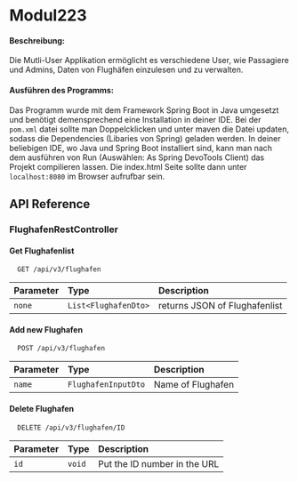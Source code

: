 # Modul223
<h4>Beschreibung: </h4>
Die Mutli-User Applikation ermöglicht es verschiedene User, wie Passagiere und Admins, Daten von Flughäfen einzulesen und zu verwalten.

<h4>Ausführen des Programms:</h4>
Das Programm wurde mit dem Framework Spring Boot in Java umgesetzt und benötigt demensprechend eine Installation in deiner IDE. Bei der <code>pom.xml</code> datei sollte man Doppelcklicken und unter maven die Datei updaten, sodass die Dependencies (Libaries von Spring) geladen werden. In deiner beliebigen IDE, wo Java und Spring Boot installiert sind, kann man nach dem ausführen von Run (Auswählen: As Spring DevoTools Client) das Projekt compilieren lassen. Die index.html Seite sollte dann unter <code>localhost:8080</code> im Browser aufrufbar sein. 

## API Reference

### FlughafenRestController

#### Get Flughafenlist

```http
  GET /api/v3/flughafen
```

| Parameter | Type     | Description                |
| :-------- | :------- | :------------------------- |
| `none` | `List<FlughafenDto>` | returns JSON of Flughafenlist|

#### Add new Flughafen

```http
  POST /api/v3/flughafen
```

| Parameter | Type     | Description                       |
| :-------- | :------- | :-------------------------------- |
| `name`      | `FlughafenInputDto` | Name of Flughafen |


#### Delete Flughafen

```http
  DELETE /api/v3/flughafen/ID  
```

| Parameter | Type     | Description                       |
| :-------- | :------- | :-------------------------------- |
| `id`      | `void` | Put the ID number in the URL |
